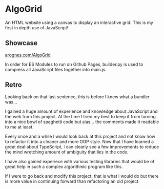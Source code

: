 # AlgoGrid
An HTML website using a canvas to display an interactive grid.
This is my first in depth use of JavaScript!

## Showcase
[arognes.com/AlgoGrid](https://arognes.com/AlgoGrid)

In order for ES Modules to run on Github Pages, builder.py is used to compress all JavaScript files together into main.js.

## Retro
Looking back on that last sentence, this is before I knew what a bundler was...

I gained a huge amount of experience and knowledge about JavaScript and the web from this project. At the time I tried my best to keep it from turning into a nice bowl of spaghetti code but alas... the comments made it readable to me at least. 

Every once and a while I would look back at this project and not know how to refactor it into a cleaner and more OOP style. Now that I have learned a great deal about TypeScript, I can clearly see a few improvements to reduce the mind wretching amount of ambiguity that lies in the code.

I have also gained experiece with various testing libraries that would be of great help in such a complex algorithmic program like this.

If I were to go back and modify this project, that is what I would do but there is more value in continuing forward than refactoring an old project.
